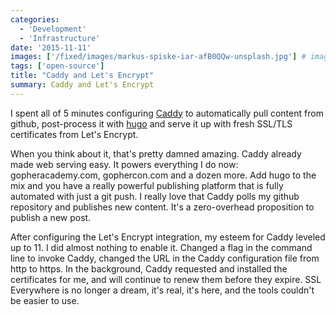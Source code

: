 ```yaml
---
categories:
  - 'Development'
  - 'Infrastructure'
date: '2015-11-11'
images: ['/fixed/images/markus-spiske-iar-afB0QQw-unsplash.jpg'] # image path/url
tags: ['open-source']
title: "Caddy and Let's Encrypt"
summary: Caddy and Let's Encrypt
---
```


I spent all of 5 minutes configuring [Caddy](https://caddyserver.com) to automatically pull content from github, post-process it with [hugo](http://gohugo.io) and serve it up with fresh SSL/TLS certificates from Let's Encrypt.

When you think about it, that's pretty damned amazing. Caddy already made web serving easy. It powers everything I do now: gopheracademy.com, gophercon.com and a dozen more. Add hugo to the mix and you have a really powerful publishing platform that is fully automated with just a git push. I really love that Caddy polls my github repository and publishes new content. It's a zero-overhead proposition to publish a new post.

After configuring the Let's Encrypt integration, my esteem for Caddy leveled up to 11. I did almost nothing to enable it. Changed a flag in the command line to invoke Caddy, changed the URL in the Caddy configuration file from http to https. In the background, Caddy requested and installed the certificates for me, and will continue to renew them before they expire. SSL Everywhere is no longer a dream, it's real, it's here, and the tools couldn't be easier to use.
